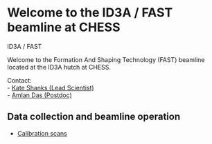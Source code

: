 # Welcome to the ID3A / FAST beamline at CHESS
ID3A / FAST


Welcome to the Formation And Shaping Technology (FAST) beamline located at the ID3A hutch at CHESS.

Contact:  
	-	[Kate Shanks (Lead Scientist)](<mailto:ksg52@cornell.edu>)  
	-	[Amlan Das (Postdoc)](<mailto:amlandas@cornell.edu>)
	
## Data collection and beamline operation
* [Calibration scans](https://ksg52.github.io/CHESS-ID3A-FAST/userguide/scans/calib.md/) 


